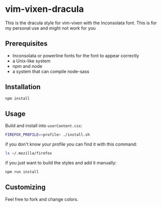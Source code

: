 # vim-vixen-dracula

This is the dracula style for vim-vixen with the Inconsolata font.
This is for my personal use and might not work for you

## Prerequisites

- Inconsolata or powerline fonts for the font to appear correctly
- a Unix-like system
- npm and node
- a system that can compile node-sass

## Installation

```bash
npm install
```

## Usage

Build and install into `userContent.css`:

```bash
FIREFOX_PROFILE=<profile> ./install.sh
```

if you don't know your profile you can find it with this command:

```bash
ls ~/.mozilla/firefox
```

if you just want to build the styles and add it manually:

```bash
npm run install
```

## Customizing

Feel free to fork and change colors.
